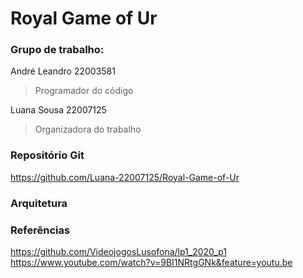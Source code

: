 # **Royal Game of Ur**


### Grupo de trabalho:


André Leandro 22003581

> Programador do código

Luana Sousa 22007125

> Organizadora do trabalho


### Repositório Git


https://github.com/Luana-22007125/Royal-Game-of-Ur


### Arquitetura





### Referências


https://github.com/VideojogosLusofona/lp1_2020_p1
https://www.youtube.com/watch?v=9BI1NRtgGNk&feature=youtu.be
